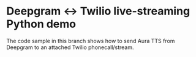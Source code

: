 # Deepgram <-> Twilio live-streaming Python demo

The code sample in this branch shows how to send Aura TTS from Deepgram to an attached Twilio phonecall/stream.
